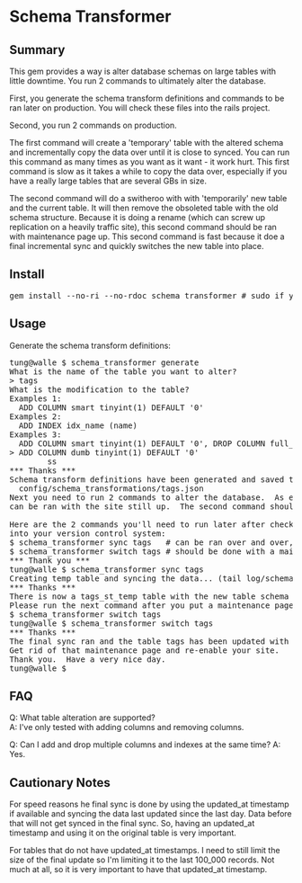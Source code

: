 Schema Transformer
=======

Summary
-------
This gem provides a way is alter database schemas on large tables with little downtime.  You run 2 commands to ultimately alter the database.  

First, you generate the schema transform definitions and commands to be ran later on production.  You will check these files into the rails project.

Second, you run 2 commands on production.

The first command will create a 'temporary' table with the altered schema and incrementally copy the data over until it is close to synced.  You can run this command as many times as you want as it want - it work hurt.  This first command is slow as it takes a while to copy the data over, especially if you have a really large tables that are several GBs in size.

The second command will do a switheroo with with 'temporarily' new table and the current table.  It will then remove the obsoleted table with the old schema structure.  Because it is doing a rename (which can screw up replication on a heavily traffic site), this second command should be ran with maintenance page up.  This second command is fast because it doe a final incremental sync and quickly switches the new table into place.

Install
-------

<pre>
gem install --no-ri --no-rdoc schema_transformer # sudo if you need to
</pre>

Usage
-------

Generate the schema transform definitions:

<pre>
tung@walle $ schema_transformer generate
What is the name of the table you want to alter?
> tags
What is the modification to the table?
Examples 1: 
  ADD COLUMN smart tinyint(1) DEFAULT '0'
Examples 2: 
  ADD INDEX idx_name (name)
Examples 3: 
  ADD COLUMN smart tinyint(1) DEFAULT '0', DROP COLUMN full_name
> ADD COLUMN dumb tinyint(1) DEFAULT '0'
        ss
*** Thanks ***
Schema transform definitions have been generated and saved to: 
  config/schema_transformations/tags.json
Next you need to run 2 commands to alter the database.  As explained in the README, the first 
can be ran with the site still up.  The second command should be done with a maintenance page up.

Here are the 2 commands you'll need to run later after checking in the tags.json file
into your version control system:
$ schema_transformer sync tags   # can be ran over and over, it will just keep syncing the data
$ schema_transformer switch tags # should be done with a maintenance page up, switches the tables
*** Thank you ***
tung@walle $ schema_transformer sync tags
Creating temp table and syncing the data... (tail log/schema_transformer.log for status)
*** Thanks ***
There is now a tags_st_temp table with the new table schema and the data has been synced.
Please run the next command after you put a maintenance page up:
$ schema_transformer switch tags
tung@walle $ schema_transformer switch tags
*** Thanks ***
The final sync ran and the table tags has been updated with the new schema.  
Get rid of that maintenance page and re-enable your site.
Thank you.  Have a very nice day.
tung@walle $ 
</pre>

FAQ
-------

Q: What table alteration are supported?  
A: I've only tested with adding columns and removing columns.

Q: Can I add and drop multiple columns and indexes at the same time?
A: Yes.

Cautionary Notes
-------
For speed reasons he final sync is done by using the updated_at timestamp if available and syncing 
the data last updated since the last day.  Data before that will not get synced in the final sync.
So, having an updated_at timestamp and using it on the original table is very important.

For tables that do not have updated_at timestamps.  I need to still limit the size of the final update
so I'm limiting it to the last 100_000 records.  Not much at all, so it is very important to have that 
updated_at timestamp.
